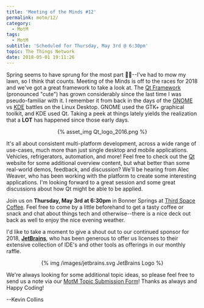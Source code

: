```yaml
---
title: 'Meeting of the Minds #12'
permalink: motm/12/
category:
  - MotM
tags:
  - MotM
subtitle: 'Scheduled for Thursday, May 3rd @ 6:30pm'
topic: The Things Network
date: 2018-05-01 19:11:26
---
```


Spring seems to have sprung for the most part 🌷🚜--I've had to mow my lawn, so I think that counts.  Meeting of the Minds is off to the races for 2018 and we've got a great framework to take a look at.  The [Qt Framework](https://www.qt.io) (pronounced "cute") has grown considerably since the last time I was pseudo-familiar with it.  I remember it from back in the days of the [GNOME](https://www.gnome.org) vs [KDE](https://www.kde.org) battles on the Linux Desktop.  GNOME used the GTK+ graphical toolkit, and KDE used Qt.  Taking a peek at things lately yields the realization that a **LOT** has happened since those early days.

<center>
{% asset_img Qt_logo_2016.png %}
</center>

It's all about consistent multi-platform development, across a wide range of use-cases, much more than just single desktop and mobile applications.  Vehicles, refrigerators, automation, and more!  Feel free to check out the [Qt](https://www.qt.io) website for some additional overview content, but what better than some real-world demos, feedback, and discussion?  We'll be hearing from Alec Weaver, who has been working with the platform to create some interesting applications.  I'm looking forward to a great session and some great discussions about how Qt might be able to be applied.

Join us on **Thursday, May 3rd at 6:30pm** in Bonner Springs at [Third Space Coffee](http://thirdspacecoffeehouse.com).  Feel free to come by a little beforehand to get a tasty coffee or snack and chat about things tech and otherwise--there is a nice deck out back as well to enjoy the nice evening weather.  

I'd like to take a moment to give a shout out to our continued sponsor for 2018, **[JetBrains](https://www.jetbrains.com)**, who has been generous to offer us licenses to their extensive collection of IDE's and other tools as offerings in our monthly raffle.  

<center>
{% img /images/jetbrains.svg JetBrains Logo %}
</center>

We're always looking for some additional topic ideas, so please feel free to send us a note via our [MotM Topic Submission Form](https://kevincollins3.typeform.com/to/eoGgpP)!  Thanks as always and Happy Coding!

--Kevin Collins
